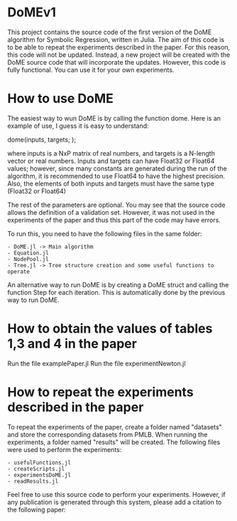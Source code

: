 # DoMEv1

This project contains the source code of the first version of the DoME algorithm for Symbolic Regression, written in Julia. The aim of this code is to be able to repeat the experiments described in the paper. For this reason, this code will not be updated. Instead, a new project will be created with the DoME source code that will incorporate the updates. However, this code is fully functional. You can use it for your own experiments.

# How to use DoME

The easiest way to wun DoME is by calling the function dome. Here is an example of use, I guess it is easy to understand:

dome(inputs, targets;
);

where inputs is a NxP matrix of real numbers, and targets is a N-length vector or real numbers. Inputs and targets can have Float32 or Float64 values; however, since many constants are generated during the run of the algorithm, it is recommended to use Float64 to have the highest precision. Also, the elements of both inputs and targets must have the same type (Float32 or Float64)

The rest of the parameters are optional. You may see that the source code allows the definition of a validation set. However, it was not used in the experiments of the paper and thus this part of the code may have errors.

To run this, you need to have the following files in the same folder:

	- DoME.jl -> Main algorithm
	- Equation.jl
	- NodePool.jl
	- Tree.jl -> Tree structure creation and some useful functions to operate

An alternative way to run DoME is by creating a DoME struct and calling the function Step for each iteration. This is automatically done by the previous way to run DoME.

# How to obtain the values of tables 1,3 and 4 in the paper

Run the file examplePaper.jl
Run the file experimentNewton.jl

# How to repeat the experiments described in the paper

To repeat the experiments of the paper, create a folder named "datasets" and store the corresponding datasets from PMLB. When running the experiments, a folder named "results" will be created. The following files were used to perform the experiments:

	- usefulFunctions.jl
	- createScripts.jl
	- experimentsDoME.jl
	- readResults.jl


Feel free to use this source code to perform your experiments. However, if any publication is generated through this system, please add a citation to the following paper:
